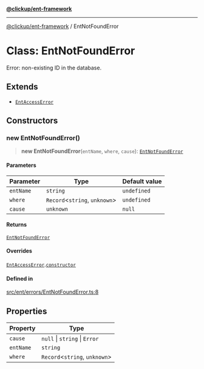 [**@clickup/ent-framework**](../README.md)

***

[@clickup/ent-framework](../globals.md) / EntNotFoundError

# Class: EntNotFoundError

Error: non-existing ID in the database.

## Extends

- [`EntAccessError`](EntAccessError.md)

## Constructors

### new EntNotFoundError()

> **new EntNotFoundError**(`entName`, `where`, `cause`): [`EntNotFoundError`](EntNotFoundError.md)

#### Parameters

| Parameter | Type | Default value |
| ------ | ------ | ------ |
| `entName` | `string` | `undefined` |
| `where` | `Record`\<`string`, `unknown`\> | `undefined` |
| `cause` | `unknown` | `null` |

#### Returns

[`EntNotFoundError`](EntNotFoundError.md)

#### Overrides

[`EntAccessError`](EntAccessError.md).[`constructor`](EntAccessError.md#constructors)

#### Defined in

[src/ent/errors/EntNotFoundError.ts:8](https://github.com/clickup/ent-framework/blob/master/src/ent/errors/EntNotFoundError.ts#L8)

## Properties

| Property | Type |
| ------ | ------ |
| `cause` | `null` \| `string` \| `Error` |
| `entName` | `string` |
| `where` | `Record`\<`string`, `unknown`\> |
